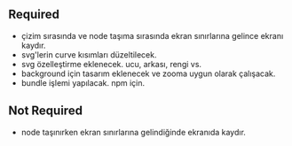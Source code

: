 ## Required

- çizim sırasında ve node taşıma sırasında ekran sınırlarına gelince ekranı kaydır.
- svg'lerin curve kısımları düzeltilecek.
- svg özelleştirme eklenecek. ucu, arkası, rengi vs.
- background için tasarım eklenecek ve zooma uygun olarak çalışacak.
- bundle işlemi yapılacak. npm için.

## Not Required

- node taşınırken ekran sınırlarına gelindiğinde ekranıda kaydır.
